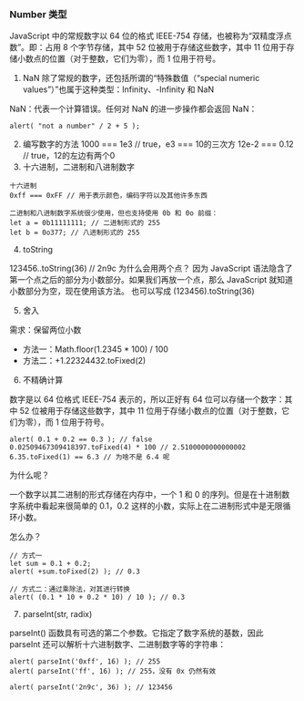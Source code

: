 ### Number 类型

JavaScript 中的常规数字以 64 位的格式 IEEE-754 存储，也被称为“双精度浮点数”。即：占用 8 个字节存储，其中 52 位被用于存储这些数字，其中 11 位用于存储小数点的位置（对于整数，它们为零），而 1 位用于符号。

1. NaN
除了常规的数字，还包括所谓的“特殊数值（“special numeric values”）”也属于这种类型：Infinity、-Infinity 和 NaN

NaN：代表一个计算错误。任何对 NaN 的进一步操作都会返回 NaN：
```
alert( "not a number" / 2 + 5 );
```
2. 编写数字的方法
1000 === 1e3 // true，e3 === 10的三次方
12e-2 === 0.12 // true，12的左边有两个0
3. 十六进制，二进制和八进制数字
```
十六进制
0xff === 0xFF // 用于表示颜色，编码字符以及其他许多东西

二进制和八进制数字系统很少使用，但也支持使用 0b 和 0o 前缀：
let a = 0b11111111; // 二进制形式的 255
let b = 0o377; // 八进制形式的 255

```
4. toString

123456..toString(36)  //  2n9c
为什么会用两个点？
因为 JavaScript 语法隐含了第一个点之后的部分为小数部分。如果我们再放一个点，那么 JavaScript 就知道小数部分为空，现在使用该方法。
也可以写成 (123456).toString(36)

5. 舍入

需求：保留两位小数
- 方法一：Math.floor(1.2345 * 100) / 100
- 方法二：+1.22324432.toFixed(2)

6. 不精确计算

数字是以 64 位格式 IEEE-754 表示的，所以正好有 64 位可以存储一个数字：其中 52 位被用于存储这些数字，其中 11 位用于存储小数点的位置（对于整数，它们为零），而 1 位用于符号。

```
alert( 0.1 + 0.2 == 0.3 ); // false
0.02509467309418397.toFixed(4) * 100 // 2.5100000000000002
6.35.toFixed(1) == 6.3 // 为啥不是 6.4 呢
```
为什么呢？

一个数字以其二进制的形式存储在内存中，一个 1 和 0 的序列。但是在十进制数字系统中看起来很简单的 0.1，0.2 这样的小数，实际上在二进制形式中是无限循环小数。

怎么办？

```
// 方式一
let sum = 0.1 + 0.2;
alert( +sum.toFixed(2) ); // 0.3

// 方式二：通过乘除法，对其进行转换
alert( (0.1 * 10 + 0.2 * 10) / 10 ); // 0.3
```

7. parseInt(str, radix)

parseInt() 函数具有可选的第二个参数。它指定了数字系统的基数，因此 parseInt 还可以解析十六进制数字、二进制数字等的字符串：
```
alert( parseInt('0xff', 16) ); // 255
alert( parseInt('ff', 16) ); // 255，没有 0x 仍然有效

alert( parseInt('2n9c', 36) ); // 123456
```